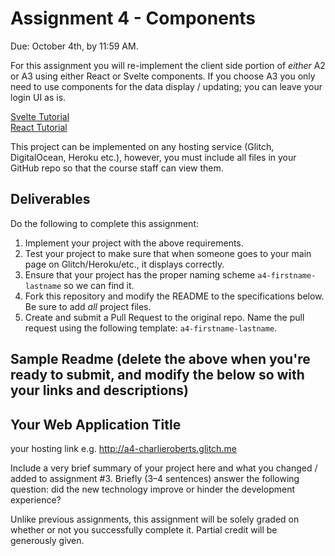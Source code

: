 Assignment 4 - Components
===

Due: October 4th, by 11:59 AM.

For this assignment you will re-implement the client side portion of *either* A2 or A3 using either React or Svelte components. If you choose A3 you only need to use components for the data display / updating; you can leave your login UI as is.

[Svelte Tutorial](https://github.com/cs4241-21a/cs4241-21a.github.io/blob/main/using_svelte.md)  
[React Tutorial](https://github.com/cs4241-21a/cs4241-21a.github.io/blob/main/using_react.md)  

This project can be implemented on any hosting service (Glitch, DigitalOcean, Heroku etc.), however, you must include all files in your GitHub repo so that the course staff can view them.

Deliverables
---

Do the following to complete this assignment:

1. Implement your project with the above requirements.
3. Test your project to make sure that when someone goes to your main page on Glitch/Heroku/etc., it displays correctly.
4. Ensure that your project has the proper naming scheme `a4-firstname-lastname` so we can find it.
5. Fork this repository and modify the README to the specifications below. Be sure to add *all* project files.
6. Create and submit a Pull Request to the original repo. Name the pull request using the following template: `a4-firstname-lastname`.

Sample Readme (delete the above when you're ready to submit, and modify the below so with your links and descriptions)
---

## Your Web Application Title

your hosting link e.g. http://a4-charlieroberts.glitch.me

Include a very brief summary of your project here and what you changed / added to assignment #3. Briefly (3–4 sentences) answer the following question: did the new technology improve or hinder the development experience?

Unlike previous assignments, this assignment will be solely graded on whether or not you successfully complete it. Partial credit will be generously given.